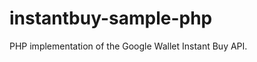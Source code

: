 instantbuy-sample-php
=====================

PHP implementation of the Google Wallet Instant Buy API.
